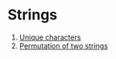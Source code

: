 # Strings

1. [Unique characters](./1.unique_chars.js)
1. [Permutation of two strings](./2.permutation_of_two_strings.js)
